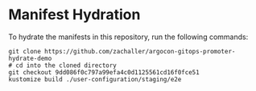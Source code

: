 # Manifest Hydration

To hydrate the manifests in this repository, run the following commands:

```shell
git clone https://github.com/zachaller/argocon-gitops-promoter-hydrate-demo
# cd into the cloned directory
git checkout 9dd086f0c797a99efa4c0d1125561cd16f0fce51
kustomize build ./user-configuration/staging/e2e
```
